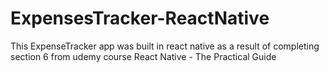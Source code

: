 # ExpensesTracker-ReactNative

This ExpenseTracker app was built in react native as a result of completing section 6 from udemy course React Native - The Practical Guide
